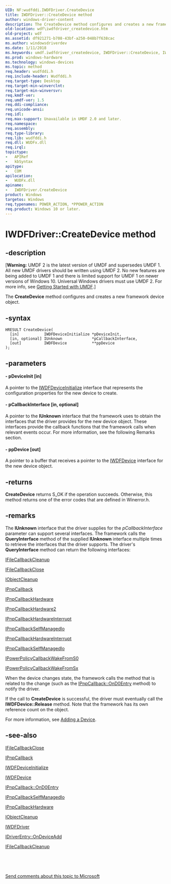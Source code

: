 ```yaml
---
UID: NF:wudfddi.IWDFDriver.CreateDevice
title: IWDFDriver::CreateDevice method
author: windows-driver-content
description: The CreateDevice method configures and creates a new framework device object.
old-location: wdf\iwdfdriver_createdevice.htm
old-project: wdf
ms.assetid: df921271-b708-43bf-a250-048b7f638cac
ms.author: windowsdriverdev
ms.date: 1/11/2018
ms.keywords: umdf.iwdfdriver_createdevice, IWDFDriver::CreateDevice, IWDFDriver interface, CreateDevice method, CreateDevice method, CreateDevice method, IWDFDriver interface, wdf.iwdfdriver_createdevice, UMDFDriverObjectRef_9afa4fd4-210b-4055-855a-1f922eb0fc9c.xml, CreateDevice, IWDFDriver, wudfddi/IWDFDriver::CreateDevice
ms.prod: windows-hardware
ms.technology: windows-devices
ms.topic: method
req.header: wudfddi.h
req.include-header: Wudfddi.h
req.target-type: Desktop
req.target-min-winverclnt: 
req.target-min-winversvr: 
req.kmdf-ver: 
req.umdf-ver: 1.5
req.ddi-compliance: 
req.unicode-ansi: 
req.idl: 
req.max-support: Unavailable in UMDF 2.0 and later.
req.namespace: 
req.assembly: 
req.type-library: 
req.lib: wudfddi.h
req.dll: WUDFx.dll
req.irql: 
topictype:
-	APIRef
-	kbSyntax
apitype:
-	COM
apilocation:
-	WUDFx.dll
apiname:
-	IWDFDriver.CreateDevice
product: Windows
targetos: Windows
req.typenames: POWER_ACTION, *PPOWER_ACTION
req.product: Windows 10 or later.
---
```


# IWDFDriver::CreateDevice method


## -description


<p class="CCE_Message">[<b>Warning:</b> UMDF 2 is the latest version of UMDF and supersedes UMDF 1.  All new UMDF drivers should be written using UMDF 2.  No new features are being added to UMDF 1 and there is limited support for UMDF 1 on newer versions of Windows 10.  Universal Windows drivers must use UMDF 2.  For more info, see <a href="https://docs.microsoft.com/en-us/windows-hardware/drivers/wdf/getting-started-with-umdf-version-2">Getting Started with UMDF</a>.]

The <b>CreateDevice</b> method configures and creates a new framework device object.


## -syntax


````
HRESULT CreateDevice(
  [in]           IWDFDeviceInitialize *pDeviceInit,
  [in, optional] IUnknown             *pCallbackInterface,
  [out]          IWDFDevice           **ppDevice
);
````


## -parameters




#### - pDeviceInit [in]

A pointer to the <a href="..\wudfddi\nn-wudfddi-iwdfdeviceinitialize.md">IWDFDeviceInitialize</a> interface that represents the configuration properties for the new device to create.


#### - pCallbackInterface [in, optional]

A pointer to the <b>IUnknown</b> interface that the framework uses to obtain the interfaces that the driver provides for the new device object. These interfaces provide the callback functions that the framework calls when relevant events occur. For more information, see the following Remarks section.


#### - ppDevice [out]

A pointer to a buffer that receives a pointer to the <a href="..\wudfddi\nn-wudfddi-iwdfdevice.md">IWDFDevice</a> interface for the new device object.


## -returns


<b>CreateDevice</b> returns S_OK if the operation succeeds. Otherwise, this method returns one of the error codes that are defined in Winerror.h.



## -remarks


The <b>IUnknown</b> interface that the driver supplies for the <i>pCallbackInterface</i> parameter can support several interfaces. The framework calls the <b>QueryInterface</b> method of the supplied <b>IUnknown</b> interface multiple times to retrieve the interfaces that the driver supports. The driver's <b>QueryInterface</b> method can return the following interfaces:


<a href="..\wudfddi\nn-wudfddi-ifilecallbackcleanup.md">IFileCallbackCleanup</a>



<a href="..\wudfddi\nn-wudfddi-ifilecallbackclose.md">IFileCallbackClose</a>



<a href="..\wudfddi\nn-wudfddi-iobjectcleanup.md">IObjectCleanup</a>



<a href="..\wudfddi\nn-wudfddi-ipnpcallback.md">IPnpCallback</a>



<a href="..\wudfddi\nn-wudfddi-ipnpcallbackhardware.md">IPnpCallbackHardware</a>



<a href="..\wudfddi\nn-wudfddi-ipnpcallbackhardware2.md">IPnpCallbackHardware2</a>



<a href="..\wudfddi\nn-wudfddi-ipnpcallbackhardwareinterrupt.md">IPnpCallbackHardwareInterrupt</a>



<a href="..\wudfddi\nn-wudfddi-ipnpcallbackselfmanagedio.md">IPnpCallbackSelfManagedIo</a>



<a href="..\wudfddi\nn-wudfddi-ipnpcallbackhardwareinterrupt.md">IPnpCallbackHardwareInterrupt</a>



<a href="..\wudfddi\nn-wudfddi-ipnpcallbackselfmanagedio.md">IPnpCallbackSelfManagedIo</a>



<a href="..\wudfddi\nn-wudfddi-ipowerpolicycallbackwakefroms0.md">IPowerPolicyCallbackWakeFromS0</a>



<a href="..\wudfddi\nn-wudfddi-ipowerpolicycallbackwakefromsx.md">IPowerPolicyCallbackWakeFromSx</a>


When the device changes state, the framework calls the method that is related to the change (such as the <a href="https://msdn.microsoft.com/library/windows/hardware/ff556799">IPnpCallback::OnD0Entry</a> method) to notify the driver. 

If the call to <b>CreateDevice</b> is successful, the driver must eventually call the <b>IWDFDevice::Release</b> method. Note that the framework has its own reference count on the object.

For more information, see <a href="https://msdn.microsoft.com/233e3315-3044-42d7-867c-0a9e153eb53b">Adding a Device</a>.



## -see-also

<a href="..\wudfddi\nn-wudfddi-ifilecallbackclose.md">IFileCallbackClose</a>

<a href="..\wudfddi\nn-wudfddi-ipnpcallback.md">IPnpCallback</a>

<a href="..\wudfddi\nn-wudfddi-iwdfdeviceinitialize.md">IWDFDeviceInitialize</a>

<a href="..\wudfddi\nn-wudfddi-iwdfdevice.md">IWDFDevice</a>

<a href="https://msdn.microsoft.com/library/windows/hardware/ff556799">IPnpCallback::OnD0Entry</a>

<a href="..\wudfddi\nn-wudfddi-ipnpcallbackselfmanagedio.md">IPnpCallbackSelfManagedIo</a>

<a href="..\wudfddi\nn-wudfddi-ipnpcallbackhardware.md">IPnpCallbackHardware</a>

<a href="..\wudfddi\nn-wudfddi-iobjectcleanup.md">IObjectCleanup</a>

<a href="..\wudfddi\nn-wudfddi-iwdfdriver.md">IWDFDriver</a>

<a href="https://msdn.microsoft.com/library/windows/hardware/ff554896">IDriverEntry::OnDeviceAdd</a>

<a href="..\wudfddi\nn-wudfddi-ifilecallbackcleanup.md">IFileCallbackCleanup</a>

 

 

<a href="mailto:wsddocfb@microsoft.com?subject=Documentation%20feedback [wdf\wdf]:%20IWDFDriver::CreateDevice method%20 RELEASE:%20(1/11/2018)&amp;body=%0A%0APRIVACY STATEMENT%0A%0AWe use your feedback to improve the documentation. We don't use your email address for any other purpose, and we'll remove your email address from our system after the issue that you're reporting is fixed. While we're working to fix this issue, we might send you an email message to ask for more info. Later, we might also send you an email message to let you know that we've addressed your feedback.%0A%0AFor more info about Microsoft's privacy policy, see http://privacy.microsoft.com/en-us/default.aspx." title="Send comments about this topic to Microsoft">Send comments about this topic to Microsoft</a>

